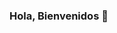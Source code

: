 ### Hola, Bienvenidos 👋

<!--
**EmmanuelUNI/EmmanuelUNI** is a ✨ _special_ ✨ repository because its `README.md` (this file) appears on your GitHub profile.

Actualmente estoy aprendiendo a programar

